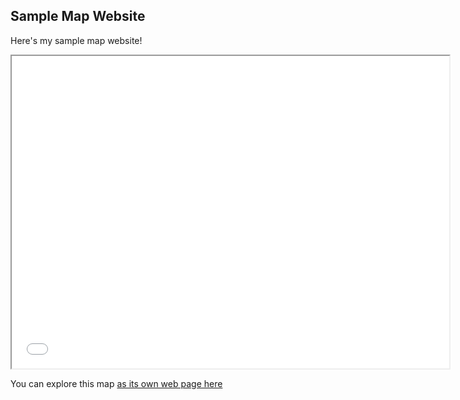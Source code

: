 ## Sample Map Website

Here's my sample map website!

<iframe src="qld_PF_votes.html" height="500" width="700"></iframe>

You can explore this map [as its own web page here](qld_PF_votes.html)
